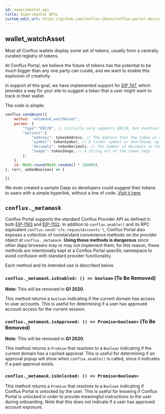 ```yaml
---
id: experimental_api
title: Experimental APIs
custom_edit_url: https://github.com/Conflux-Chain/conflux-portal-docs/edit/master/docs/en/portal/API_Reference/Experimental_APIs.md
---
```

## wallet_watchAsset

Most all Conflux wallets display some set of tokens, usually from a centrally
curated registry of tokens. 

At Conflux Portal, we believe the future of tokens has the potential to be much
bigger than any one party can curate, and we want to enable this explosion of
creativity.  

In support of this goal, we have implemented support for [EIP
747](https://github.com/estebanmino/EIPs/blob/master/EIPS/eip-747.md), which
provides a way for your site to suggest a token that a user might want to track
in their wallet. 

The code is simple:

```javascript
conflux.sendAsync({
	method: 'metamask_watchAsset',
	params: {
		"type":"ERC20", // Initially only supports ERC20, but eventually more!
		"options":{
			"address": tokenAddress, // The address that the token is at.
			"symbol": tokenSymbol, // A ticker symbol or shorthand, up to 5 chars.
			"decimals": tokenDecimals, // The number of decimals in the token
			"image": tokenImage, // A string url of the token logo
		},
	},
	id: Math.round(Math.random() * 100000),
}, (err, addedBoolean) => {

})
```

We even created a sample Dapp so developers could suggest their tokens to users
with a simple hyperlink, without a line of code. [Visit it
here](https://github.com/MetaMask/Add-Token). 

## `conflux._metamask`

Conflux Portal supports the standard Conflux Provider API as defined in both
[EIP-1193](https://github.com/conflux/EIPs/blob/master/EIPS/eip-1193.md) and
[EIP-1102](https://github.com/conflux/EIPs/blob/master/EIPS/eip-1102.md). In
addition to `conflux.enable()` and its RPC equivalent
`conflux.send('cfx_requestAccounts')`, Conflux Portal also exposes a collection
of nonstandard convenience methods on the provider object at
`conflux._metamask`. **Using these methods is dangerous** since other dapp
browsers may or may not implement them; for this reason, these methods are
intentionally kept at a Conflux Portal specific namespace to avoid confusion with
standard provider functionality. 

Each method and its intended use is described below.

### `conflux._metamask.isEnabled: () => boolean` (To Be Removed)

**Note:** This will be removed in **Q1 2020**.

This method returns a `boolean` indicating if the current domain has access to
user accounts. This is useful for determining if a user has approved account
access for the current session. 

### `conflux._metamask.isApproved: () => Promise<boolean>` (To Be Removed)

**Note:** This will be removed in **Q1 2020**.

This method returns a `Promise` that resolves to a `Boolean` indicating if the
current domain has a cached approval. This is useful for determining if an
approval popup will show when `conflux.enable()` is called, since it indicates
if a past approval exists. 

### `conflux._metamask.isUnlocked: () => Promise<boolean>`

This method returns a `Promise` that resolves to a `Boolean` indicating if
Conflux Portal is unlocked by the user. This is useful for knowing if
Conflux Portal is unlocked in order to provide meaningful instructions to the
user during onboarding. Note that this does not indicate if a user has approved
account exposure. 
